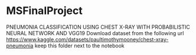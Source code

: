 # MSFinalProject
PNEUMONIA CLASSIFICATION USING CHEST X-RAY  WITH PROBABILISTIC NEURAL NETWORK AND VGG19
Download dataset from the following url 
https://www.kaggle.com/datasets/paultimothymooney/chest-xray-pneumonia
keep this folder next to the notebook
